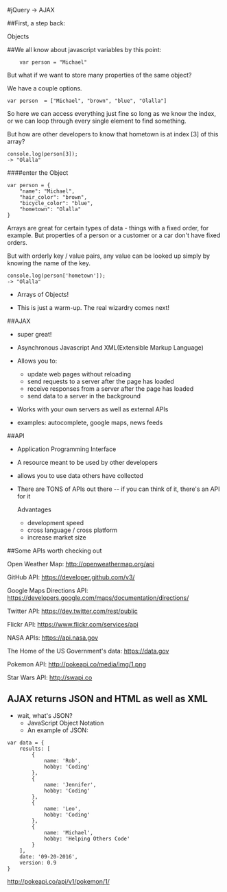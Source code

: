 
#jQuery -> AJAX

##First, a step back:

 Objects

##We all know about javascript variables by this point:

		var person = "Michael"

But what if we want to store many properties of the same object?

We have a couple options.


	var person  = ["Michael", "brown", "blue", "Olalla"]


So here we can access everything just fine so long as we know the index, or we can loop through every single element to find something.

But how are other developers to know that hometown is at index [3] of this array?

	console.log(person[3]);
	-> "Olalla"

####enter the Object

```
var person = {
	"name": "Michael",
	"hair_color": "brown",
	"bicycle_color": "blue",
	"hometown": "Olalla"
}
```

Arrays are great for certain types of data - things with a fixed order, for example. But properties of a person or a customer or a car don't have fixed orders.

But with orderly key / value pairs, any value can be looked up simply by knowing the name of the key.

	console.log(person['hometown']);
	-> "Olalla"

- Arrays of Objects!

- This is just a warm-up. The real wizardry comes next!

##AJAX

- super great!

- Asynchronous Javascript And XML(Extensible Markup Language)

- Allows you to:
	- update web pages without reloading
 	- send requests to a server after the page has loaded
	- receive responses from a server after the page has loaded
	- send data to a server in the background


- Works with your own servers as well as external APIs

- examples: autocomplete, google maps, news feeds

##API

- Application Programming Interface

- A resource meant to be used by other developers

- allows you to use data others have collected

- There are TONS of APIs out there -- if you can think of it, there's an API for it


	Advantages
	- development speed
	- cross language / cross platform
	- increase market size

##Some APIs worth checking out

Open Weather Map: http://openweathermap.org/api

GitHub API: https://developer.github.com/v3/

Google Maps Directions API: https://developers.google.com/maps/documentation/directions/

Twitter API: https://dev.twitter.com/rest/public

Flickr API: https://www.flickr.com/services/api

NASA APIs: https://api.nasa.gov

The Home of the US Government's data: https://data.gov

Pokemon API: http://pokeapi.co/media/img/1.png

Star Wars API: http://swapi.co

## AJAX returns JSON and HTML as well as XML
 - wait, what's JSON?
 	- JavaScript Object Notation
	- An example of JSON:
```
var data = {
	results: [
		{
			name: 'Rob',
			hobby: 'Coding'
		},
		{
			name: 'Jennifer',
			hobby: 'Coding'
		},
		{
			name: 'Leo',
			hobby: 'Coding'
		},
		{
			name: 'Michael',
			hobby: 'Helping Others Code'
		}
	],
	date: '09-20-2016',
	version: 0.9
}
```


http://pokeapi.co/api/v1/pokemon/1/
